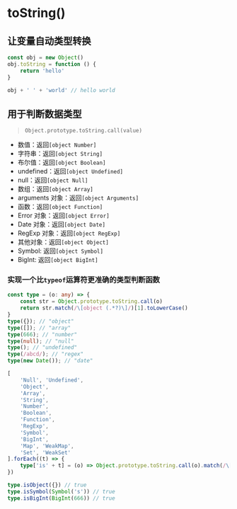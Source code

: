 # toString()

## 让变量自动类型转换
```ts
const obj = new Object()
obj.toString = function () {
    return 'hello'
}

obj + ' ' + 'world' // hello world
```

## 用于判断数据类型
> `Object.prototype.toString.call(value)`
- 数值：返回`[object Number]`
- 字符串：返回`[object String]`
- 布尔值：返回`[object Boolean]`
- undefined：返回`[object Undefined]`
- null：返回`[object Null]`
- 数组：返回`[object Array]`
- arguments 对象：返回`[object Arguments]`
- 函数：返回`[object Function]`
- Error 对象：返回`[object Error]`
- Date 对象：返回`[object Date]`
- RegExp 对象：返回`[object RegExp]`
- 其他对象：返回`[object Object]`
- Symbol: 返回`[object Symbol]`
- BigInt: 返回`[object BigInt]`

### 实现一个比`typeof`运算符更准确的类型判断函数
```ts
const type = (o: any) => {
    const str = Object.prototype.toString.call(o)
    return str.match(/\[object (.*?)\]/)[1].toLowerCase()
}
type({}); // "object"
type([]); // "array"
type(666); // "number"
type(null); // "null"
type(); // "undefined"
type(/abcd/); // "regex"
type(new Date()); // "date"

[
    'Null', 'Undefined',
    'Object',
    'Array',
    'String',
    'Number',
    'Boolean',
    'Function',
    'RegExp',
    'Symbol',
    'BigInt',
    'Map', 'WeakMap',
    'Set', 'WeakSet'
].forEach((t) => {
    type['is' + t] = (o) => Object.prototype.toString.call(o).match(/\[object (.*?)\]/)[1] === t
})

type.isObject({}) // true
type.isSymbol(Symbol('s')) // true
type.isBigInt(BigInt(666)) // true
```